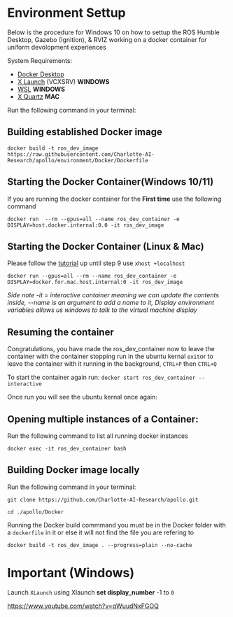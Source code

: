 
# Environment Settup

Below is the procedure for Windows 10 on how to settup the ROS Humble Desktop, Gazebo (Ignition), & RVIZ working on a docker container for uniform devolopment experiences

  

System Requirements:

- [Docker Desktop](https://www.docker.com/products/docker-desktop/)
- [X Launch](https://sourceforge.net/projects/vcxsrv/) (VCXSRV) **WINDOWS**
- [WSL]() **WINDOWS**
- [X Quartz](https://www.xquartz.org/) **MAC**

  

Run the following command in your terminal:

## Building established Docker image

```
docker build -t ros_dev_image https://raw.githubusercontent.com/Charlotte-AI-Research/apollo/environment/Docker/Dockerfile
```
  

## Starting the Docker Container(Windows 10/11)

If you are running the docker container for the **First time** use the following command

```
docker run  --rm --gpus=all --name ros_dev_container -e DISPLAY=host.docker.internal:0.0 -it ros_dev_image
```

## Starting the Docker Container (Linux & Mac)
Please follow the [tutorial](https://gist.github.com/sorny/969fe55d85c9b0035b0109a31cbcb088) up until step 9 use `xhost +localhost`
```
docker run --gpus=all --rm --name ros_dev_container -e DISPLAY=docker.for.mac.host.internal:0 -it ros_dev_image
```

*Side note -it = interactive container meaning we can update the contents inside, --name is an argument to add a name to it, Display environment variables allows us windows to talk to the virtual machine display*

## Resuming the container
  

Congratulations, you have made the ros_dev_container now to leave the container with the container stopping run in the ubuntu kernal `exit`or to leave the container with it running in the background, `CTRL+P` then `CTRL+Q` 

To start the container again run:
```docker start ros_dev_container --interactive ```


Once run you will see the ubuntu kernal once again:
  

## Opening multiple instances of a Container:

Run the following command to list all running docker instances
```
docker exec -it ros_dev_container bash
```

  ## Building Docker image locally

Run the following command in your terminal:

```
git clone https://github.com/Charlotte-AI-Research/apollo.git
```

```
cd ./apollo/Docker
```
Running the Docker build commmand you must be in the Docker folder with a `dockerfile` in it or else it will not find the file you are refering to
```
docker build -t ros_dev_image . --progress=plain --no-cache
```


# Important (Windows)

Launch `XLaunch` using Xlaunch **set display_number** -1 to `0`

  
  
  

https://www.youtube.com/watch?v=qWuudNxFGOQ
